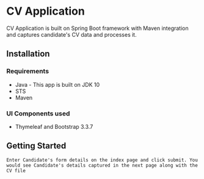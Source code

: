 # CV Application

CV Application is built on Spring Boot framework with Maven integration and captures candidate's CV data and processes it.

## Installation

### Requirements
* Java - This app is built on JDK 10
* STS
* Maven

### UI Components used
* Thymeleaf and Bootstrap 3.3.7

## Getting Started
```
Enter Candidate's form details on the index page and click submit. You would see Candidate's details captured in the next page along with the CV file
```